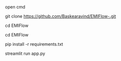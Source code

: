 open cmd

git clone https://github.com/Baskearavind/EMIFlow-.git

cd EMIFlow

cd EMIFlow

pip install -r requirements.txt

streamlit run app.py
